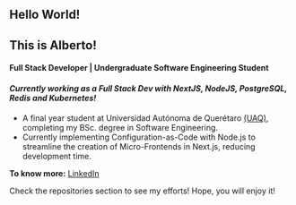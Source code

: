 ## Hello World!

## This is Alberto!
#### Full Stack Developer | Undergraduate Software Engineering Student
#### *Currently working as a Full Stack Dev with NextJS, NodeJS, PostgreSQL, Redis and Kubernetes!*
- A final year student at Universidad Autónoma de Querétaro [(UAQ)](https://www.uaq.mx/informatica/), completing my BSc. degree in Software Engineering. 
- Currently implementing Configuration-as-Code with Node.js to streamline the creation of Micro-Frontends in Next.js, reducing development time.

**To know more:**  [LinkedIn](https://www.linkedin.com/in/albbeltran/)

Check the repositories section to see my efforts! Hope, you will enjoy it!
